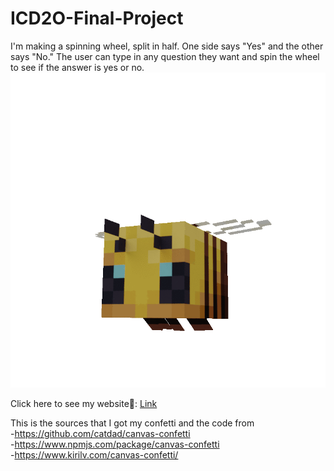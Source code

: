 # ICD2O-Final-Project

I'm making a spinning wheel, split in half. One side says "Yes" and the other says "No." The user can type in any question they want and spin the wheel to see if the answer is yes or no.
<img src="./image/pwpks2a80bj31.gif" alt="bee-image" />

Click here to see my website🥰: [Link](https://mths-icd2o-1-2024.github.io/ICD2O-Final-Project-adrina.peighambarzadeh/) 


This is the sources that I got my confetti and the code from 
<br/>-https://github.com/catdad/canvas-confetti
<br/>-https://www.npmjs.com/package/canvas-confetti
<br/>-https://www.kirilv.com/canvas-confetti/
